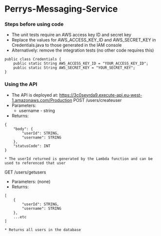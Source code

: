 # Perrys-Messaging-Service
### Steps before using code
* The unit tests require an AWS access key ID and secret key 
* Replace the values for AWS_ACCESS_KEY_ID and AWS_SECRET_KEY in Credentials.java to those generated in the IAM console
* Alternatively: remove the integration tests (no other code requires this)
````
public class Credentials {
    public static String AWS_ACCESS_KEY_ID = "YOUR_ACCESS_KEY_ID";
    public static String AWS_SECRET_KEY = "YOUR_SECRET_KEY";
}
````

### Using the API
* The API is deployed at: https://3c0seyrda9.execute-api.eu-west-1.amazonaws.com/Production
POST   /users/createuser
* Parameters: 
    * username - string
*  Returns:
````
{
    "body": {
        "userId": STRING,
        "username": STRING
    },
    "statusCode": INT
}
````
    * The userId returned is generated by the Lambda function and can be used to referenced that user

GET   /users/getusers
* Parameters: (none)
*  Returns:
````
[
    {
        "userId": STRING,
        "username": STRING
    },
    ...etc
]
````
    * Returns all users in the database



